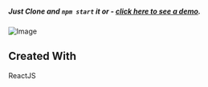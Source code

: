 
##### Just Clone and `npm start` it or  - [click here to see a demo](https://isourav13.github.io/daily-horoscope/).
![Image](https://user-images.githubusercontent.com/39168159/114576513-e285cb00-9c83-11eb-8f96-03388a61cbe6.gif)


## Created With
ReactJS
